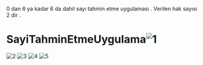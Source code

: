 
0 dan 6 ya kadar 6 da dahil sayı tahmin etme uygulaması .
Verilen hak sayısı 2  dir .




# SayiTahminEtmeUygulama![1](https://user-images.githubusercontent.com/101355515/187892445-243514ec-202e-4e12-9f10-2a3768af5a0a.png)
![2](https://user-images.githubusercontent.com/101355515/187892457-9e20484b-6565-4c8e-8a5f-0df52c542dcc.png)
![3](https://user-images.githubusercontent.com/101355515/187892461-afa13ff7-ca78-435d-b6e5-36cfca1d1f70.png)
![4](https://user-images.githubusercontent.com/101355515/187892466-adf79dc0-b47a-4fce-8620-b017121564aa.png)
![5](https://user-images.githubusercontent.com/101355515/187892472-bd18704d-d358-44d4-8a9c-4595110f090e.png)
